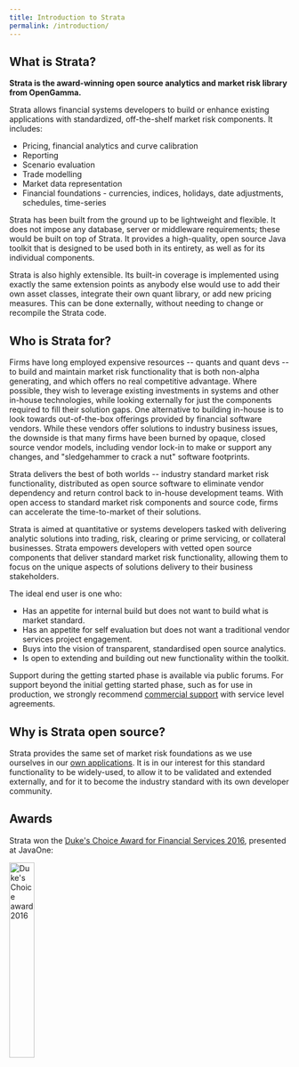 ```yaml
---
title: Introduction to Strata
permalink: /introduction/
---
```


## What is Strata?

**Strata is the award-winning open source analytics and market risk library from OpenGamma.**

Strata allows financial systems developers to build or enhance existing applications with standardized,
off-the-shelf market risk components. It includes:

* Pricing, financial analytics and curve calibration
* Reporting
* Scenario evaluation
* Trade modelling
* Market data representation
* Financial foundations - currencies, indices, holidays, date adjustments, schedules, time-series

Strata has been built from the ground up to be lightweight and flexible. It does not impose any database,
server or middleware requirements; these would be built on top of Strata. It provides a high-quality,
open source Java toolkit that is designed to be used both in its entirety, as well as for its individual components.

Strata is also highly extensible. Its built-in coverage is implemented using exactly the same extension
points as anybody else would use to add their own asset classes, integrate their own quant library,
or add new pricing measures. This can be done externally, without needing to change or recompile the Strata code.

## Who is Strata for?

Firms have long employed expensive resources -- quants and quant devs -- to build and maintain market risk
functionality that is both non-alpha generating, and which offers no real competitive advantage.
Where possible, they wish to leverage existing investments in systems and other in-house technologies,
while looking externally for just the components required to fill their solution gaps.
One alternative to building in-house is to look towards out-of-the-box offerings provided by financial software vendors.
While these vendors offer solutions to industry business issues, the downside is that many firms have been burned
by opaque, closed source vendor models, including vendor lock-in to make or support any changes, and
"sledgehammer to crack a nut" software footprints.

Strata delivers the best of both worlds -- industry standard market risk functionality, distributed as
open source software to eliminate vendor dependency and return control back to in-house development teams.
With open access to standard market risk components and source code, firms can accelerate the time-to-market
of their solutions.

Strata is aimed at quantitative or systems developers tasked with delivering analytic solutions into trading,
risk, clearing or prime servicing, or collateral businesses.
Strata empowers developers with vetted open source components that deliver standard market risk functionality,
allowing them to focus on the unique aspects of solutions delivery to their business stakeholders.

The ideal end user is one who: 

* Has an appetite for internal build but does not want to build what is market standard. 
* Has an appetite for self evaluation but does not want a traditional vendor services project engagement. 
* Buys into the vision of transparent, standardised open source analytics.
* Is open to extending and building out new functionality within the toolkit. 

Support during the getting started phase is available via public forums.
For support beyond the initial getting started phase, such as for use in production,
we strongly recommend [commercial support]({{site.baseurl}}/support) with service level agreements.

## Why is Strata open source?

Strata provides the same set of market risk foundations as we use ourselves in our
[own applications](http://www.opengamma.com/).
It is in our interest for this standard functionality to be widely-used, to allow it to be validated and
extended externally, and for it to become the industry standard with its own developer community.


## Awards

Strata won the [Duke's Choice Award for Financial Services 2016](https://web.archive.org/web/20170101145841/https://www.oracle.com/javaone/dukes-choice-award.html),
presented at JavaOne:

<img style="max-width:100%;width:30%;height:auto;" alt="Duke's Choice award 2016" src="{{site.baseurl}}/images/dukeschoice.png" />
